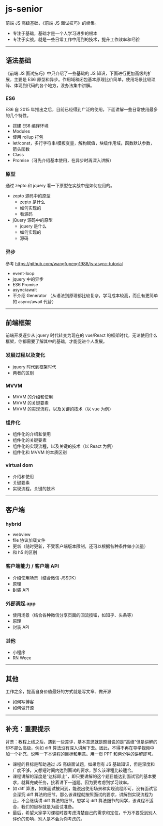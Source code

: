 # js-senior

前端 JS 高级基础，《前端 JS 面试技巧》的续集。

- 专注于基础，基础才是一个人学习进步的根本
- 专注于实战，就是一些日常工作中用到的技术，提升工作效率和经验

-----

## 语法基础

《前端 JS 面试技巧》中只介绍了一些基础的 JS 知识，下面进行更加高级的扩展，主要是 ES6 原型和异步。作用域和闭包基本原理比价简单，使用场景比较琐碎、体现到代码的各个地方，没办法集中讲解。

### ES6

ES6 自 2015 年推出之后，目前已经得到广泛的使用，下面讲解一些日常使用最多的几个特性。

- 搭建 ES6 编译环境
- Modules
- 使用 rollup 打包
- let/const，多行字符串/模板变量，解构赋值，块级作用域，函数默认参数，箭头函数
- Class
- Promise（可先介绍基本使用，在异步时再深入讲解）

### 原型

通过 zepto 和 jquery 看一下原型在实战中是如何应用的。

- zepto 源码中的原型
    - zepto 是什么
    - 如何实现的
    - 看源码
- jQuery 源码中的原型
    - jquery 是什么
    - 如何实现的
    - 源码

### 异步

参考 https://github.com/wangfupeng1988/js-async-tutorial

- event-loop
- jquery 中的异步
- ES6 Promise
- async/await
- 不介绍 Generator （从语法到原理都比较复杂，学习成本较高，而且有更简单的 async/await 代替）

-----

## 前端框架

前端开发逐步从 jquery 时代转变为现在的 vue/React 的框架时代，无论使用什么框架，你都需要了解其中的基础，才能促进个人发展。

### 发展过程以及变化

- jquery 时代到框架时代
- 两者的区别

### MVVM

- MVVM 的介绍和使用
- MVVM 的关键要素
- MVVM 的实现流程，以及关键的技术（以 vue 为例）

### 组件化

- 组件化的介绍和使用
- 组件化的关键要素
- 组件化的实现流程，以及关键的技术（以 React 为例）
- 组件化和 MVVM 的本质区别

### virtual dom

- 介绍和使用
- 关键要素
- 实现流程，关键的技术

-----

## 客户端

### hybrid

- webview
- file 协议加载文件
- 更新（随时更新，不受客户端版本限制，还可以根据各种条件做小流量）
- 和 h5 的区别

### 客户端能力 / 客户端 API

- 介绍使用场景（结合微信 JSSDK）
- 原理
- 封装 API

### 外部调起 app

- 使用场景（结合各种微信分享页面的回流按钮，如知乎、头条等）
- 原理
- 封装 API

### 其他

- 小程序
- RN Weex

-----

## 其他

工作之余，提高自身价值最好的方式就是写文章、做开源

- 如何写博客
- 如何做开源

-----

## 补充：重要提示

背景：教程上线之后，遇到一些差评，基本意思就是题目说的是“高级”但是讲解的却不那么高级，例如 diff 算法没有深入讲解下去。因此，不得不再在导学视频中加一个补充，说明一下本课程的目标和用意。用一页 PPT 和两分钟的讲解即可。

- 课程的目标是帮助通过 JS 高级面试题，如果您有 JS 基础知识，但是深度和广度不够，又想短时间内达到面试的要求，那么该课程比较适合。
- 课程讲解的深度是“达标即止”，即只要讲解的这个题目能达到面试官的基本要求，就算完成任务，接着讲下一道题。因为要考虑到学习效率。
- 如 diff 算法，如果面试被问到，能说出使用场景和实现流程即可，没有面试官会深究 diff 算法的细节。那么该课程就按照面试的要求，讲解到实现流程为止，不会继续讲 diff 算法的细节。想学习 diff 算法细节的同学，该课程不适合，我们的目标就是为面试准备。
- 最后，希望大家学习课程时要考虑清楚自己的需求和定位，千万不要受到别人评价的影响，别人是不会为你考虑的。










